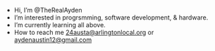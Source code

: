 - Hi, I’m @TheRealAyden
- I’m interested in progrsmming, software development, & hardware.
- I’m currently learning all above.
- How to reach me 24austa@arlingtonlocal.org or aydenaustin12@gmail.com

<!---
TheRealAyden/TheRealAyden is a ✨ special ✨ repository because its `README.md` (this file) appears on your GitHub profile.
You can click the Preview link to take a look at your changes.
--->
